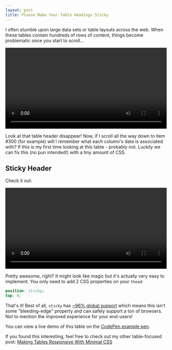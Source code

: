 ```yaml
---
layout: post
title: Please Make Your Table Headings Sticky
---
```


I often stumble upon large data sets or table layouts across the web. When these tables contain hundreds of rows of content, things become problematic once you start to scroll...

 <video width="100%" controls>
  <source src="/public/videos/not-fixed-header-tables.mp4" type="video/mp4">
Your browser does not support the video tag.
</video> 

Look at that table header disappear! Now, if I scroll all the way down to item #300 (for example) will I remember what each column's data is associated with? If this is my first time looking at this table - probably not. Luckily we can fix this (no pun intended!) with a tiny amount of CSS.

## Sticky Header

Check it out:

 <video width="100%" controls>
  <source src="/public/videos/fixed-header-tables.mp4" type="video/mp4">
Your browser does not support the video tag.
</video> 

Pretty awesome, right? It might look like magic but it's actually very easy to implement. You only need to add 2 CSS properties on your `thead`:

```scss
position: sticky;
top: 0;
```

That's it! Best of all, `sticky` has [~96% global support](https://caniuse.com/?search=sticky) which means this isn't some "bleeding-edge" property and can safely support a ton of browsers. Not to mention the improved experience for your end-users!

You can view a live demo of this table on the [CodePen example pen](https://codepen.io/bradleytaunt/pen/bGZyJBj).

If you found this interesting, feel free to check out my other table-focused post: [Making Tables Responsive With Minimal CSS](https://btxx.org/posts/tables/)
